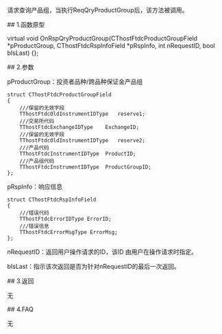 <p>请求查询产品组，当执行ReqQryProductGroup后，该方法被调用。</p>
<span class="anchor" id="cfef3c76-d079-4686-9047-3c93f9b50393"></span>
## 1.函数原型
<p>virtual void OnRspQryProductGroup(CThostFtdcProductGroupField *pProductGroup, CThostFtdcRspInfoField *pRspInfo, int nRequestID, bool bIsLast) {};</p>
<span class="anchor" id="7cfafc4b-1fb8-46b3-b774-0a004ae3d917"></span>
## 2.参数
<p>pProductGroup：投资者品种/跨品种保证金产品组</p>
<pre><code>struct CThostFtdcProductGroupField
{
    ///保留的无效字段
    TThostFtdcOldInstrumentIDType   reserve1;
    ///交易所代码
    TThostFtdcExchangeIDType    ExchangeID;
    ///保留的无效字段
    TThostFtdcOldInstrumentIDType   reserve2;
    ///产品代码
    TThostFtdcInstrumentIDType  ProductID;
    ///产品组代码
    TThostFtdcInstrumentIDType  ProductGroupID;
};
</code></pre>
<p>pRspInfo：响应信息</p>
<pre><code>struct CThostFtdcRspInfoField
{
    ///错误代码
    TThostFtdcErrorIDType ErrorID;
    ///错误信息
    TThostFtdcErrorMsgType ErrorMsg;
};
</code></pre>
<p>nRequestID：返回用户操作请求的ID，该ID 由用户在操作请求时指定。</p>
<p>bIsLast：指示该次返回是否为针对nRequestID的最后一次返回。</p>
<span class="anchor" id="c0f52df0-3ebb-4bc1-8f5f-15f81fa156c1"></span>
## 3.返回
<p>无</p>
<span class="anchor" id="8c47186b-2029-4700-9fae-d57e3dbb94ba"></span>
## 4.FAQ
<p>无</p>
